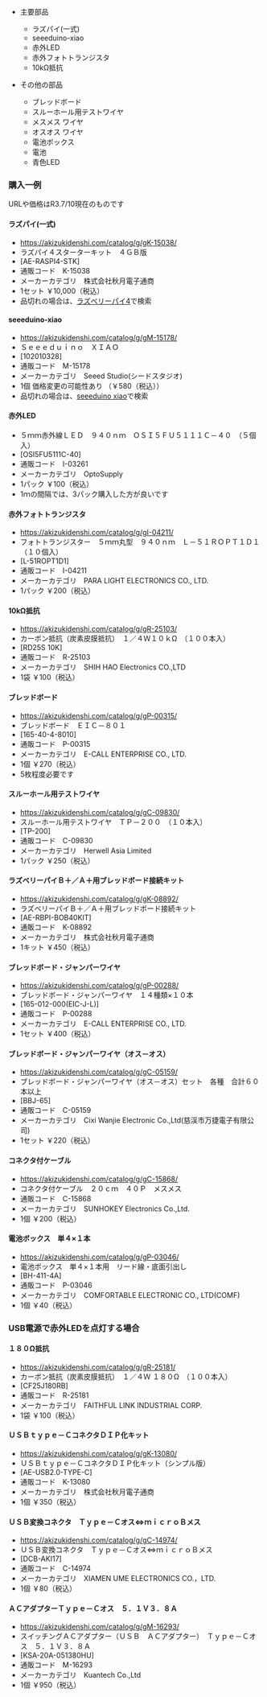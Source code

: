 - 主要部品
  - ラズパイ(一式)
  - seeeduino-xiao
  - 赤外LED
  - 赤外フォトトランジスタ
  - 10kΩ抵抗


- その他の部品
  - ブレッドボード
  - スルーホール用テストワイヤ
  - メスメス ワイヤ
  - オスオス ワイヤ
  - 電池ボックス
  - 電池
  - 青色LED

### 購入一例
URLや価格はR3.7/10現在のものです

#### ラズパイ(一式)
- https://akizukidenshi.com/catalog/g/gK-15038/	
- ラズパイ４スターターキット　４ＧＢ版
- [AE-RASPI4-STK]
- 通販コード　K-15038
- メーカーカテゴリ　株式会社秋月電子通商
- 1セット ￥10,000（税込）
- 品切れの場合は、[ラズベリーパイ4](https://www.google.com/search?q=%E3%83%A9%E3%82%BA%E3%83%99%E3%83%AA%E3%83%BC%E3%83%91%E3%82%A44)で検索

#### seeeduino-xiao

- https://akizukidenshi.com/catalog/g/gM-15178/
- Ｓｅｅｅｄｕｉｎｏ　ＸＩＡＯ
- [102010328]
- 通販コード　M-15178
- メーカーカテゴリ　Seeed Studio(シードスタジオ)
- 1個 価格変更の可能性あり （￥580（税込））
- 品切れの場合は、[seeeduino xiao](https://www.google.com/search?q=seeeduino+xiao)で検索

#### 赤外LED
- ５ｍｍ赤外線ＬＥＤ　９４０ｎｍ　ＯＳＩ５ＦＵ５１１１Ｃ－４０　（５個入）
- [OSI5FU5111C-40]
- 通販コード　I-03261
- メーカーカテゴリ　OptoSupply
- 1パック ￥100（税込）
- 1ｍの間隔では、3パック購入した方が良いです

#### 赤外フォトトランジスタ
- https://akizukidenshi.com/catalog/g/gI-04211/
- フォトトランジスター　５ｍｍ丸型　９４０ｎｍ　Ｌ－５１ＲＯＰＴ１Ｄ１（１０個入）
- [L-51ROPT1D1]
- 通販コード　I-04211
- メーカーカテゴリ　PARA LIGHT ELECTRONICS CO., LTD.
- 1パック ￥200（税込）

#### 10kΩ抵抗
- https://akizukidenshi.com/catalog/g/gR-25103/
- カーボン抵抗（炭素皮膜抵抗）　１／４Ｗ１０ｋΩ　（１００本入）
- [RD25S 10K]
- 通販コード　R-25103
- メーカーカテゴリ　SHIH HAO Electronics CO.,LTD
- 1袋 ￥100（税込）

#### ブレッドボード
- https://akizukidenshi.com/catalog/g/gP-00315/
- ブレッドボード　ＥＩＣ－８０１
- [165-40-4-8010]
- 通販コード　P-00315
- メーカーカテゴリ　E-CALL ENTERPRISE CO., LTD.
- 1個 ￥270（税込）
- 5枚程度必要です

#### スルーホール用テストワイヤ
- https://akizukidenshi.com/catalog/g/gC-09830/
- スルーホール用テストワイヤ　ＴＰ－２００　（１０本入）
- [TP-200]
- 通販コード　C-09830
- メーカーカテゴリ　Herwell Asia Limited
- 1パック ￥250（税込）


#### ラズベリーパイＢ＋／Ａ＋用ブレッドボード接続キット
- https://akizukidenshi.com/catalog/g/gK-08892/
- ラズベリーパイＢ＋／Ａ＋用ブレッドボード接続キット
- [AE-RBPI-BOB40KIT]
- 通販コード　K-08892
- メーカーカテゴリ　株式会社秋月電子通商
- 1キット ￥450（税込）

#### ブレッドボード・ジャンパーワイヤ
- https://akizukidenshi.com/catalog/g/gP-00288/
- ブレッドボード・ジャンパーワイヤ　１４種類×１０本
- [165-012-000(EIC-J-L)]
- 通販コード　P-00288
- メーカーカテゴリ　E-CALL ENTERPRISE CO., LTD.
- 1セット ￥400（税込）

#### ブレッドボード・ジャンパーワイヤ（オス－オス）
- https://akizukidenshi.com/catalog/g/gC-05159/
- ブレッドボード・ジャンパーワイヤ（オス－オス）セット　各種　合計６０本以上
- [BBJ-65]
- 通販コード　C-05159
- メーカーカテゴリ　Cixi Wanjie Electronic Co.,Ltd(慈渓市万捷電子有限公司)
- 1セット ￥220（税込）

#### コネクタ付ケーブル　
- https://akizukidenshi.com/catalog/g/gC-15868/
- コネクタ付ケーブル　２０ｃｍ　４０Ｐ　メスメス
- 通販コード　C-15868
- メーカーカテゴリ　SUNHOKEY Electronics Co.,Ltd.
- 1個 ￥200（税込）

#### 電池ボックス　単４×１本
- https://akizukidenshi.com/catalog/g/gP-03046/
- 電池ボックス　単４×１本用　リード線・底面引出し
- [BH-411-4A]
- 通販コード　P-03046
- メーカーカテゴリ　COMFORTABLE ELECTRONIC CO., LTD(COMF)
- 1個 ￥40（税込）


### USB電源で赤外LEDを点灯する場合

#### １８０Ω抵抗
- https://akizukidenshi.com/catalog/g/gR-25181/
- カーボン抵抗（炭素皮膜抵抗）　１／４Ｗ １８０Ω　（１００本入）
- [CF25J180RB]
- 通販コード　R-25181
- メーカーカテゴリ　FAITHFUL LINK INDUSTRIAL CORP.
- 1袋 ￥100（税込）


#### 	ＵＳＢｔｙｐｅ－ＣコネクタＤＩＰ化キット
- https://akizukidenshi.com/catalog/g/gK-13080/
- ＵＳＢｔｙｐｅ－ＣコネクタＤＩＰ化キット（シンプル版）
- [AE-USB2.0-TYPE-C]
- 通販コード　K-13080
- メーカーカテゴリ　株式会社秋月電子通商
- 1個 ￥350（税込）

#### ＵＳＢ変換コネクタ　Ｔｙｐｅ－Ｃオス⇔ｍｉｃｒｏＢメス
- https://akizukidenshi.com/catalog/g/gC-14974/
- ＵＳＢ変換コネクタ　Ｔｙｐｅ－Ｃオス⇔ｍｉｃｒｏＢメス
- [DCB-AKI17]
- 通販コード　C-14974
- メーカーカテゴリ　XIAMEN UME ELECTRONICS CO.，LTD.
- 1個 ￥80（税込）

#### ＡＣアダプターＴｙｐｅ－Ｃオス　５．１Ｖ３．８Ａ
- https://akizukidenshi.com/catalog/g/gM-16293/
- スイッチングＡＣアダプター（ＵＳＢ　ＡＣアダプター）　Ｔｙｐｅ－Ｃオス　５．１Ｖ３．８Ａ
- [KSA-20A-051380HU]
- 通販コード　M-16293
- メーカーカテゴリ　Kuantech Co.,Ltd
- 1個 ￥950（税込）
